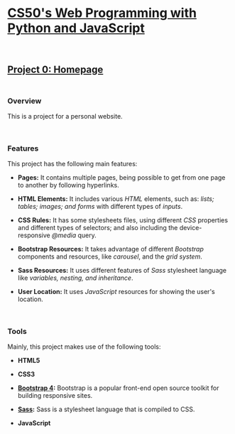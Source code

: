 # [CS50's Web Programming with Python and JavaScript](https://cs50.harvard.edu/web/2018/)<br><br>

## [Project 0: Homepage](https://docs.cs50.net/ocw/web/projects/0/project0.html)<br><br>


### **Overview**<br>

This is a project for a personal website. 

<br>

### **Features**<br>

This project has the following main features:

- **Pages:** It contains multiple pages, being possible to get from one page to another by following hyperlinks.

- **HTML Elements:** It includes various *HTML* elements, such as: *lists; tables; images; and forms* with different types of *inputs*.

- **CSS Rules:** It has some stylesheets files, using different *CSS* properties and different types of selectors; and also including the device-responsive *@media* query.

- **Bootstrap Resources:** It takes advantage of different *Bootstrap* components and resources, like *carousel*, and the *grid system*.

- **Sass Resources:** It uses different features of *Sass* stylesheet language like *variables, nesting, and inheritance*.

- **User Location:** It uses  *JavaScript* resources for showing the user's location.

<br>

### **Tools**<br>

Mainly, this project makes use of the following tools:

- **HTML5**

- **CSS3**

- **[Bootstrap 4](https://getbootstrap.com/docs/4.0/getting-started/introduction/):** Bootstrap is a popular front-end open source toolkit for building responsive sites.

- **[Sass](https://sass-lang.com/):** Sass is a stylesheet language that is compiled to CSS.

- **JavaScript**



